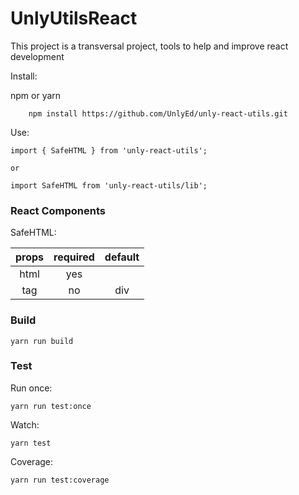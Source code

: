 # UnlyUtilsReact

This project is a transversal project, tools to help and improve react development

Install:

npm or yarn

```
    npm install https://github.com/UnlyEd/unly-react-utils.git
```

Use:

```
import { SafeHTML } from 'unly-react-utils';

or

import SafeHTML from 'unly-react-utils/lib';
```

### React Components

SafeHTML:

|   props      | required | default |
|:---------------:| :-----:|  :-----:|
|    html      | yes |  |
|    tag      | no | div |


### Build

```
yarn run build
```

### Test

Run once:
```
yarn run test:once
```

Watch:
```
yarn test
```

Coverage:
```
yarn run test:coverage
```
